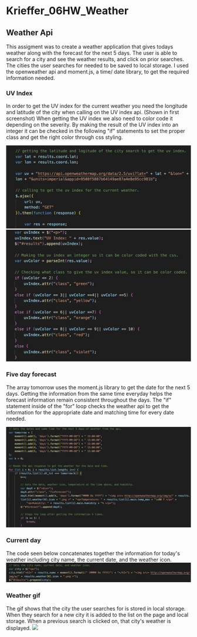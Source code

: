 # Krieffer_06HW_Weather

## Weather Api
  This assigment was to create a weather application that gives todays weather along with the forecast for the next 5 days. The user is able to search for a city and see the weather results, and click on prior searches. The cities the user searches for needed to be saved to local storage. I used the openweather api and moment.js, a time/ date library, to get the required information needed. 

### UV Index
  In order to get the UV index for the current weather you need the longitude and latitude of the city when calling on the UV index api. (Shown in first screenshot) When getting the UV index we also need to color code it depending on the severity. By making the result of the UV index into an integer it can be checked in the following "if" statements to set the proper class and get the right color through css styling.
  
![](https://github.com/Krieffer21/Krieffer_06HW_Weather/blob/master/images/UvIndex1.png)
![](https://github.com/Krieffer21/Krieffer_06HW_Weather/blob/master/images/uvIndex.png)

### Five day forecast
  The array tomorrow uses the moment.js library to get the date for the next 5 days. Getting the information from the same time everyday helps the forecast information remain consistent throughout the days. The "if" statement inside of the "for" loop checks the weather api to get the information for the appropriate date and matching time for every date needed. 
  
![](https://github.com/Krieffer21/Krieffer_06HW_Weather/blob/master/images/fiveday.png)

### Current day
  The code seen below concatenates together the information for today's weather including city name, the current date, and the weather icon.
![](https://github.com/Krieffer21/Krieffer_06HW_Weather/blob/master/images/currentCity.png)

### Weather gif
  The gif shows that the city the user searches for is stored in local storage. When they search for a new city it is added to the list on the page and local storage. When a previous search is clicked on, that city's weather is displayed. 
![](https://github.com/Krieffer21/Krieffer_06HW_Weather/blob/master/images/weatherApp.gif)
